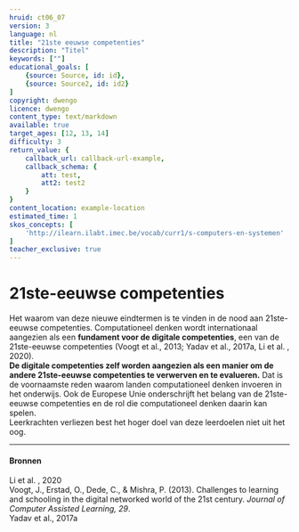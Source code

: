 ```yaml
---
hruid: ct06_07
version: 3
language: nl
title: "21ste eeuwse competenties"
description: "Titel"
keywords: [""]
educational_goals: [
    {source: Source, id: id}, 
    {source: Source2, id: id2}
]
copyright: dwengo
licence: dwengo
content_type: text/markdown
available: true
target_ages: [12, 13, 14]
difficulty: 3
return_value: {
    callback_url: callback-url-example,
    callback_schema: {
        att: test,
        att2: test2
    }
}
content_location: example-location
estimated_time: 1
skos_concepts: [
    'http://ilearn.ilabt.imec.be/vocab/curr1/s-computers-en-systemen'
]
teacher_exclusive: true
---
```


# 21ste-eeuwse competenties

Het waarom van deze nieuwe eindtermen is te vinden in de nood aan 21ste-eeuwse competenties. Computationeel denken wordt internationaal aangezien als een **fundament voor de digitale competenties**, een van de 21ste-eeuwse competenties (Voogt et al., 2013; Yadav et al., 2017a, Li et al. , 2020).<br>
**De digitale competenties zelf worden aangezien als een manier om de andere 21ste-eeuwse competenties te verwerven en te evalueren.** Dat is de voornaamste reden waarom landen computationeel denken invoeren in het onderwijs. Ook de Europese Unie onderschrijft het belang van de 21ste-eeuwse competenties en de rol die computationeel denken daarin kan spelen.<br>
Leerkrachten verliezen best het hoger doel van deze leerdoelen niet uit het oog.

---------------------
#### Bronnen
Li et al. , 2020<br>
Voogt, J., Erstad, O., Dede, C., & Mishra, P. (2013). Challenges to learning and schooling in the digital networked world of the 21st century. *Journal of Computer Assisted Learning, 29*.<br>
Yadav et al., 2017a<br>

